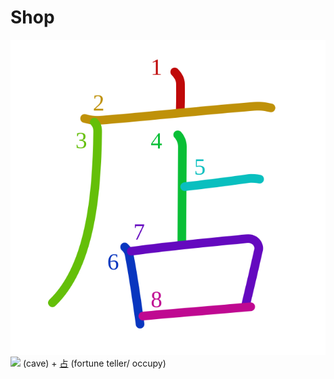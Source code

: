 # Shop
![5e97](../kanji-colorize/5e97.svg)
![](http://www.kanjidamage.com/assets/radsmall/cave-caf2c91b2b5a1cec0ce1ffe9e8804e6de933e622f8b79893317be2ac81092b2e.jpg) (cave) + [占](占.md) (fortune teller/ occupy) 